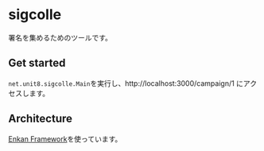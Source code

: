 # sigcolle

署名を集めるためのツールです。

## Get started

`net.unit8.sigcolle.Main`を実行し、http://localhost:3000/campaign/1 にアクセスします。

## Architecture

[Enkan Framework](http://enkan.github.io/)を使っています。

